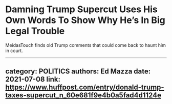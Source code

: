 # Damning Trump Supercut Uses His Own Words To Show Why He’s In Big Legal Trouble

MeidasTouch finds old Trump comments that could come back to haunt him in court.

---
category: POLITICS
authors: Ed Mazza
date: 2021-07-08
link: https://www.huffpost.com/entry/donald-trump-taxes-supercut_n_60e681f9e4b0a5fad4d1124e
---
